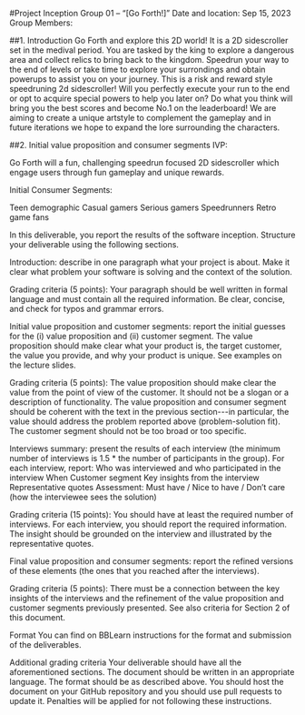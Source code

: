 #Project Inception
Group 01 – “[Go Forth!]”
Date and location: Sep 15, 2023
Group Members: 

##1. Introduction
Go Forth and explore this 2D world! It is a 2D sidescroller set in the medival period. You are tasked by the king to explore a dangerous area and collect relics to bring back to the kingdom. Speedrun your way to the end of levels or take time to explore your surrondings and obtain powerups to assist you on your journey. 
This is a risk and reward style speedruning 2d sidescroller! Will you perfectly execute your run to the end or opt to acquire special powers to help you later on? Do what you think will bring you the best scores and become No.1 on the leaderboard! We are aiming to create a unique artstyle to complement the gameplay and in future iterations we hope to expand the lore surrounding the characters.

##2. Initial value proposition and consumer segments
IVP:

Go Forth will a fun, challenging speedrun focused 2D sidescroller which engage users through fun gameplay and unique rewards.

Initial Consumer Segments:

Teen demographic
Casual gamers
Serious gamers
Speedrunners
Retro game fans

















In this deliverable, you report the results of the software inception. Structure your deliverable using the following sections.

Introduction: describe in one paragraph what your project is about. Make it clear what problem your software is solving and the context of the solution.

Grading criteria (5 points): Your paragraph should be well written in formal language and must contain all the required information. Be clear, concise, and check for typos and grammar errors. 

Initial value proposition and customer segments: report the initial guesses for the (i) value proposition and (ii) customer segment. The value proposition should make clear what your product is, the target customer, the value you provide, and why your product is unique. See examples on the lecture slides.

Grading criteria (5 points): The value proposition should make clear the value from the point of view of the customer. It should not be a slogan or a description of functionality. The value proposition and consumer segment should be coherent with the text in the previous section---in particular, the value should address the problem reported above (problem-solution fit). The customer segment should not be too broad or too specific. 

Interviews summary: present the results of each interview (the minimum number of interviews is 1.5 * the number of participants in the group). 
For each interview, report:
Who was interviewed and who participated in the interview
When
Customer segment
Key insights from the interview
Representative quotes
Assessment: Must have / Nice to have / Don’t care (how the interviewee sees the solution)

Grading criteria (15 points): You should have at least the required number of interviews. For each interview, you should report the required information. The insight should be grounded on the interview and illustrated by the representative quotes. 

Final value proposition and consumer segments: report the refined versions of these elements (the ones that you reached after the interviews). 

Grading criteria (5 points): There must be a connection between the key insights of the interviews and the refinement of the value proposition and customer segments previously presented. See also criteria for Section 2 of this document. 

Format
You can find on BBLearn instructions for the format and submission of the deliverables. 

Additional grading criteria
Your deliverable should have all the aforementioned sections. The document should be written in an appropriate language. The format should be as described above. You should host the document on your GitHub repository and you should use pull requests to update it. Penalties will be applied for not following these instructions. 
